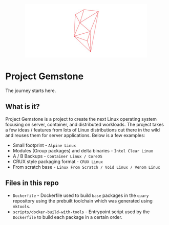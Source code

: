 <p align="center">
  <img alt="Project V Logo" src="https://raw.githubusercontent.com/junland/miniature-journey/master/images/logo_size_icon.jpg" />
</p>

# Project Gemstone
The journey starts here.

## What is it?
Project Gemstone is a project to create the next Linux operating system focusing on server, container, and distributed workloads. The project takes a few ideas / features from lots of Linux distributions out there in the wild and reuses them for server applications. Below is a few examples:

* Small footprint - `Alpine Linux`
* Modules (Group packages) and delta binaries - `Intel Clear Linux`
* A / B Backups - `Container Linux / CoreOS`
* CRUX style packaging format - `CRUX Linux`
* From scratch base - `Linux From Scratch / Void Linux / Venom Linux`

## Files in this repo

* `Dockerfile` - Dockerfile used to build `base` packages in the `quary` repository using the prebuilt toolchain which was generated using `mktools`.
* `scripts/docker-build-with-tools` - Entrypoint script used by the `Dockerfile` to build each package in a certain order.


